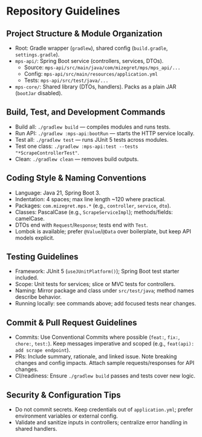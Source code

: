 # Repository Guidelines

## Project Structure & Module Organization
- Root: Gradle wrapper (`gradlew`), shared config (`build.gradle`, `settings.gradle`).
- `mps-api/`: Spring Boot service (controllers, services, DTOs).
  - Source: `mps-api/src/main/java/com/mizegret/mps/mps_api/...`
  - Config: `mps-api/src/main/resources/application.yml`
  - Tests: `mps-api/src/test/java/...`
- `mps-core/`: Shared library (DTOs, handlers). Packs as a plain JAR (`bootJar` disabled).

## Build, Test, and Development Commands
- Build all: `./gradlew build` — compiles modules and runs tests.
- Run API: `./gradlew :mps-api:bootRun` — starts the HTTP service locally.
- Test all: `./gradlew test` — runs JUnit 5 tests across modules.
- Test one class: `./gradlew :mps-api:test --tests "*ScrapeControllerTest"`.
- Clean: `./gradlew clean` — removes build outputs.

## Coding Style & Naming Conventions
- Language: Java 21, Spring Boot 3.
- Indentation: 4 spaces; max line length ~120 where practical.
- Packages: `com.mizegret.mps.*` (e.g., `controller`, `service`, `dto`).
- Classes: PascalCase (e.g., `ScrapeServiceImpl`); methods/fields: camelCase.
- DTOs end with `Request`/`Response`; tests end with `Test`.
- Lombok is available; prefer `@Value`/`@Data` over boilerplate, but keep API models explicit.

## Testing Guidelines
- Framework: JUnit 5 (`useJUnitPlatform()`); Spring Boot test starter included.
- Scope: Unit tests for services; slice or MVC tests for controllers.
- Naming: Mirror package and class under `src/test/java`; method names describe behavior.
- Running locally: see commands above; add focused tests near changes.

## Commit & Pull Request Guidelines
- Commits: Use Conventional Commits where possible (`feat:`, `fix:`, `chore:`, `test:`). Keep messages imperative and scoped (e.g., `feat(api): add scrape endpoint`).
- PRs: Include summary, rationale, and linked issue. Note breaking changes and config impacts. Attach sample requests/responses for API changes.
- CI/readiness: Ensure `./gradlew build` passes and tests cover new logic.

## Security & Configuration Tips
- Do not commit secrets. Keep credentials out of `application.yml`; prefer environment variables or external config.
- Validate and sanitize inputs in controllers; centralize error handling in shared handlers.
